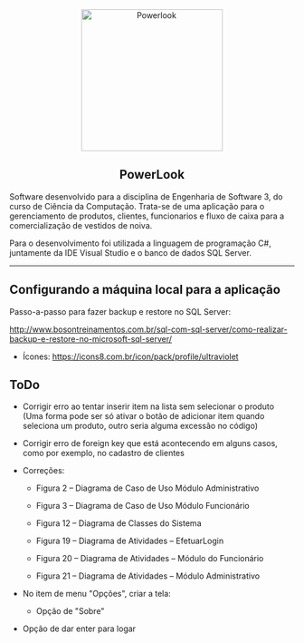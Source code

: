 <div align="center">
  <img src="https://user-images.githubusercontent.com/9125404/85236375-df1f0b80-b3f3-11ea-8c88-c4bffd2b2bf2.png" width=250px height=250px alt="Powerlook" />
</div>

<h2 align="center">PowerLook</h2>

<div align="left">

Software desenvolvido para a disciplina de Engenharia de Software 3, do curso de Ciência da Computação. Trata-se de uma aplicação para o gerenciamento de produtos, clientes, funcionarios e fluxo de caixa para a comercialização de vestidos de noiva.

Para o desenvolvimento foi utilizada a linguagem de programação C#, juntamente da IDE Visual Studio e o banco de dados SQL Server.

</div>

--------------------

## Configurando a máquina local para a aplicação

Passo-a-passo para fazer backup e restore no SQL Server:

http://www.bosontreinamentos.com.br/sql-com-sql-server/como-realizar-backup-e-restore-no-microsoft-sql-server/

- Ícones: https://icons8.com.br/icon/pack/profile/ultraviolet

## ToDo

- Corrigir erro ao tentar inserir item na lista sem selecionar o produto (Uma forma pode ser só ativar o botão de adicionar item quando seleciona um produto, outro seria alguma excessão no código)

- Corrigir erro de foreign key que está acontecendo em alguns casos, como por exemplo, no cadastro de clientes




- Correções:

	- Figura 2 – Diagrama de Caso de Uso Módulo Administrativo
	
	- Figura 3 – Diagrama de Caso de Uso Módulo Funcionário
	
	- Figura 12 – Diagrama de Classes do Sistema
	
	- Figura 19 – Diagrama de Atividades – EfetuarLogin
	
	- Figura 20 – Diagrama de Atividades – Módulo do Funcionário
	
	- Figura 21 – Diagrama de Atividades – Módulo Administrativo

- No item de menu "Opções", criar a tela:
	- Opção de "Sobre" 
- Opção de dar enter para logar

